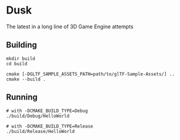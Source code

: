 
# Dusk

The latest in a long line of 3D Game Engine attempts

## Building

```
mkdir build
cd build

cmake [-DGLTF_SAMPLE_ASSETS_PATH=path/to/glTF-Sample-Assets/] ..
cmake --build .
```

## Running

```
# with -DCMAKE_BUILD_TYPE=Debug
./build/Debug/HelloWorld

# with -DCMAKE_BUILD_TYPE=Release
./build/Release/HelloWorld
```